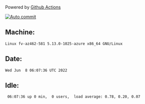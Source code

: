 Powered by [Github Actions](https://github.com/features/actions)

[![Auto commit](https://github.com/gyfary/workstation/workflows/Auto%20commit/badge.svg)](https://github.com/gyfary/workstation/actions?query=workflow%3A%22Auto+commit%22)

## Machine:
```
Linux fv-az462-581 5.13.0-1025-azure x86_64 GNU/Linux
```
## Date:
```
Wed Jun  8 06:07:36 UTC 2022
```
## Idle:
```
 06:07:36 up 0 min,  0 users,  load average: 0.78, 0.20, 0.07
```
